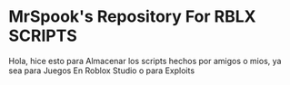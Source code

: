 #  MrSpook's Repository For RBLX SCRIPTS


Hola, hice esto para Almacenar los scripts hechos por amigos o mios, ya sea para Juegos En Roblox Studio o para Exploits
